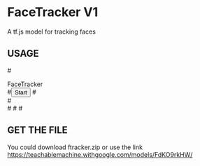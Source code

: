 # FaceTracker V1
A tf.js model for tracking faces
  
  ## USAGE ###
  
#<div>FaceTracker</div>
#<button type="button" onclick="init()">Start</button>
#<div id="webcam-container"></div>
#<div id="label-container"></div>
#<script src="https://cdn.jsdelivr.net/npm/@tensorflow/tfjs@1.3.1/dist/tf.min.js"></script>
#<script src="https://cdn.jsdelivr.net/npm/@teachablemachine/image@0.8/dist/teachablemachine-image.min.js"></script>
#<script type="text/javascript">
  
    // https://github.com/googlecreativelab/teachablemachine-community/tree/master/libraries/image

    // the link to FaceTracker
    const URL = "https://teachablemachine.withgoogle.com/models/FdKO9rkHW/";

    let model, webcam, labelContainer, maxPredictions;

    // Load the image model and setup the webcam
    async function init() {
        const modelURL = URL + "model.json";
        const metadataURL = URL + "metadata.json";

        // load the model and metadata
        // Refer to tmImage.loadFromFiles() in the API to support files from a file picker
        // or files from your local hard drive
        // Note: the pose library adds "tmImage" object to your window (window.tmImage)
        model = await tmImage.load(modelURL, metadataURL);
        maxPredictions = model.getTotalClasses();

        // Convenience function to setup a webcam
        const flip = true; // whether to flip the webcam
        webcam = new tmImage.Webcam(200, 200, flip); // width, height, flip
        await webcam.setup(); // request access to the webcam
        await webcam.play();
        window.requestAnimationFrame(loop);

        // append elements to the DOM
        document.getElementById("webcam-container").appendChild(webcam.canvas);
        labelContainer = document.getElementById("label-container");
        for (let i = 0; i < maxPredictions; i++) { // and class labels
            labelContainer.appendChild(document.createElement("div"));
        }
    }

    async function loop() {
        webcam.update(); // update the webcam frame
        await predict();
        window.requestAnimationFrame(loop);
    }

    // run the webcam image through the image model
    async function predict() {
        // predict can take in an image, video or canvas html element
        const prediction = await model.predict(webcam.canvas);
        for (let i = 0; i < maxPredictions; i++) {
            const classPrediction =
                prediction[i].className + ": " + prediction[i].probability.toFixed(2);
            labelContainer.childNodes[i].innerHTML = classPrediction;
        }
    }
#</script>

## GET THE FILE ##
 You could download ftracker.zip or use the link https://teachablemachine.withgoogle.com/models/FdKO9rkHW/
